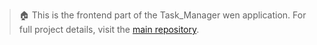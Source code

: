 > 🏠 This is the frontend part of the Task_Manager wen application. For full project details, visit the [main repository](https://github.com/D-2020483/Task_Manager).
